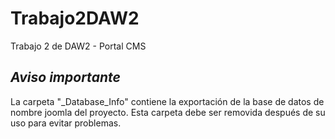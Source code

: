 # Trabajo2DAW2
Trabajo 2 de DAW2 - Portal CMS

## *__Aviso importante__*

La carpeta "\_Database_Info" contiene la exportación de la base de datos de nombre joomla del proyecto.
Esta carpeta debe ser removida después de su uso para evitar problemas.
